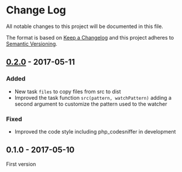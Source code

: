 # Change Log
All notable changes to this project will be documented in this file.

The format is based on [Keep a Changelog](http://keepachangelog.com/) 
and this project adheres to [Semantic Versioning](http://semver.org/).

## [0.2.0] - 2017-05-11

### Added

* New task `files` to copy files from src to dist
* Improved the task function `src(pattern, watchPattern)` adding a second argument to customize the pattern used to the watcher

### Fixed

* Improved the code style including php_codesniffer in development

## 0.1.0 - 2017-05-10

First version

[0.2.0]: https://github.com/oscarotero/zume/compare/v0.1.0...v0.2.0